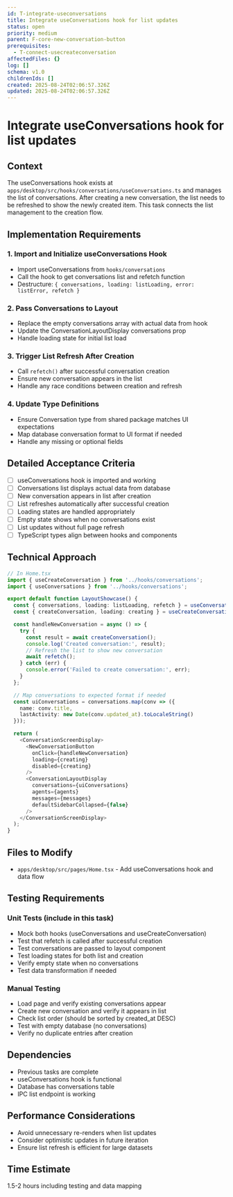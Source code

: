 ```yaml
---
id: T-integrate-useconversations
title: Integrate useConversations hook for list updates
status: open
priority: medium
parent: F-core-new-conversation-button
prerequisites:
  - T-connect-usecreateconversation
affectedFiles: {}
log: []
schema: v1.0
childrenIds: []
created: 2025-08-24T02:06:57.326Z
updated: 2025-08-24T02:06:57.326Z
---
```


# Integrate useConversations hook for list updates

## Context

The useConversations hook exists at `apps/desktop/src/hooks/conversations/useConversations.ts` and manages the list of conversations. After creating a new conversation, the list needs to be refreshed to show the newly created item. This task connects the list management to the creation flow.

## Implementation Requirements

### 1. Import and Initialize useConversations Hook

- Import useConversations from `hooks/conversations`
- Call the hook to get conversations list and refetch function
- Destructure: `{ conversations, loading: listLoading, error: listError, refetch }`

### 2. Pass Conversations to Layout

- Replace the empty conversations array with actual data from hook
- Update the ConversationLayoutDisplay conversations prop
- Handle loading state for initial list load

### 3. Trigger List Refresh After Creation

- Call `refetch()` after successful conversation creation
- Ensure new conversation appears in the list
- Handle any race conditions between creation and refresh

### 4. Update Type Definitions

- Ensure Conversation type from shared package matches UI expectations
- Map database conversation format to UI format if needed
- Handle any missing or optional fields

## Detailed Acceptance Criteria

- [ ] useConversations hook is imported and working
- [ ] Conversations list displays actual data from database
- [ ] New conversation appears in list after creation
- [ ] List refreshes automatically after successful creation
- [ ] Loading states are handled appropriately
- [ ] Empty state shows when no conversations exist
- [ ] List updates without full page refresh
- [ ] TypeScript types align between hooks and components

## Technical Approach

```typescript
// In Home.tsx
import { useCreateConversation } from '../hooks/conversations';
import { useConversations } from '../hooks/conversations';

export default function LayoutShowcase() {
  const { conversations, loading: listLoading, refetch } = useConversations();
  const { createConversation, loading: creating } = useCreateConversation();

  const handleNewConversation = async () => {
    try {
      const result = await createConversation();
      console.log('Created conversation:', result);
      // Refresh the list to show new conversation
      await refetch();
    } catch (err) {
      console.error('Failed to create conversation:', err);
    }
  };

  // Map conversations to expected format if needed
  const uiConversations = conversations.map(conv => ({
    name: conv.title,
    lastActivity: new Date(conv.updated_at).toLocaleString()
  }));

  return (
    <ConversationScreenDisplay>
      <NewConversationButton
        onClick={handleNewConversation}
        loading={creating}
        disabled={creating}
      />
      <ConversationLayoutDisplay
        conversations={uiConversations}
        agents={agents}
        messages={messages}
        defaultSidebarCollapsed={false}
      />
    </ConversationScreenDisplay>
  );
}
```

## Files to Modify

- `apps/desktop/src/pages/Home.tsx` - Add useConversations hook and data flow

## Testing Requirements

### Unit Tests (include in this task)

- Mock both hooks (useConversations and useCreateConversation)
- Test that refetch is called after successful creation
- Test conversations are passed to layout component
- Test loading states for both list and creation
- Verify empty state when no conversations
- Test data transformation if needed

### Manual Testing

- Load page and verify existing conversations appear
- Create new conversation and verify it appears in list
- Check list order (should be sorted by created_at DESC)
- Test with empty database (no conversations)
- Verify no duplicate entries after creation

## Dependencies

- Previous tasks are complete
- useConversations hook is functional
- Database has conversations table
- IPC list endpoint is working

## Performance Considerations

- Avoid unnecessary re-renders when list updates
- Consider optimistic updates in future iteration
- Ensure list refresh is efficient for large datasets

## Time Estimate

1.5-2 hours including testing and data mapping
